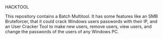 HACKTOOL

This repository contains a Batch Multitool.
It has some features like an SMB Bruteforcer, that it could crack Windows users passwords with their IP, and an User Cracker Tool to make new users, remove users, view users, and change the passwords of the users of any Windows PC.
